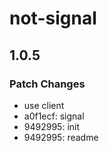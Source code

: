# not-signal

## 1.0.5

### Patch Changes

- use client
- a0f1ecf: signal
- 9492995: init
- 9492995: readme
